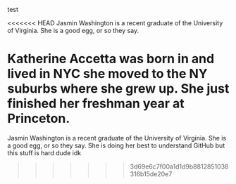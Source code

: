 test

<<<<<<< HEAD
Jasmin Washington is a recent graduate of the University of Virginia. She is a good egg, or so they say.
 
 

Katherine Accetta was born in and lived in NYC she moved to the NY suburbs where she grew up. She just finished her freshman year at Princeton. 
=======
Jasmin Washington is a recent graduate of the University of Virginia. She is a good egg, or so they say. She is doing her best to understand GitHub but this stuff is hard dude idk
>>>>>>> 3d69e6c7f00a1d1d9b8812851038316b15de20e7
